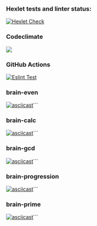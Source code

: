 ### Hexlet tests and linter status:
[![Hexlet Check](https://github.com/student892/frontend-project-lvl1/workflows/.github/workflows/hexlet-check.yml/badge.svg)](https://github.com/student892/frontend-project-lvl1/actions)
### Codeclimate
<a href="https://codeclimate.com/github/codeclimate/codeclimate/maintainability"><img src="https://api.codeclimate.com/v1/badges/a99a88d28ad37a79dbf6/maintainability" /></a>
### GitHub Actions
[![Eslint Test](https://github.com/student892/frontend-project-lvl1/workflows/Testing%20widht%20ESlint/badge.svg)](https://github.com/student892/frontend-project-lvl1/actions)
### brain-even
[![asciicast](https://asciinema.org/a/Z5CNvdGE3Z5BeS3jTfRfWkhrT.svg)](https://asciinema.org/a/Z5CNvdGE3Z5BeS3jTfRfWkhrT)```
### brain-calc
[![asciicast](https://asciinema.org/a/jtysRaqq8btWxejJYvrlVA9Z3.svg)](https://asciinema.org/a/jtysRaqq8btWxejJYvrlVA9Z3)```
### brain-gcd
[![asciicast](https://asciinema.org/a/WG6ZtndWlblyBRCvj0j80d8MO.svg)](https://asciinema.org/a/WG6ZtndWlblyBRCvj0j80d8MO)```
### brain-progression
[![asciicast](https://asciinema.org/a/gFa4iDmeHOhtgU7Y0yb2wJ0oY.svg)](https://asciinema.org/a/gFa4iDmeHOhtgU7Y0yb2wJ0oY)```
### brain-prime
[![asciicast](https://asciinema.org/a/ICFiHs5yIjrOKheFyiZrIyz1s.svg)](https://asciinema.org/a/ICFiHs5yIjrOKheFyiZrIyz1s)```
